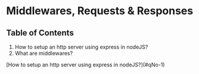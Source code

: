 <h1>Middlewares, Requests & Responses</h1>
<h2>Table of Contents</h2>
<ol>
  <li><a name="qNo-1">How to setup an http server using express in nodeJS?</a></li>
  <li>What are middlewares?</li>
</ol>
 [How to setup an http server using express in nodeJS?](#qNo-1)
